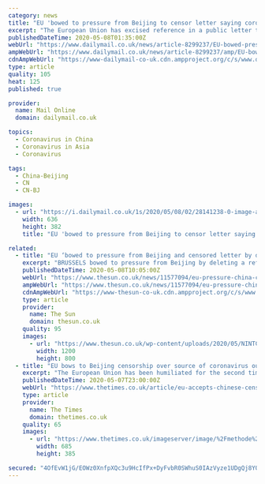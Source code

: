 ```yaml
---
category: news
title: "EU 'bowed to pressure from Beijing to censor letter saying coronavirus originated in China'"
excerpt: "The European Union has excised reference in a public letter that the coronavirus pandemic originated in China, after receiving pressure to do so from the Chinese foreign ministry."
publishedDateTime: 2020-05-08T01:35:00Z
webUrl: "https://www.dailymail.co.uk/news/article-8299237/EU-bowed-pressure-Beijing-censor-letter-saying-coronavirus-originated-China.html"
ampWebUrl: "https://www.dailymail.co.uk/news/article-8299237/amp/EU-bowed-pressure-Beijing-censor-letter-saying-coronavirus-originated-China.html"
cdnAmpWebUrl: "https://www-dailymail-co-uk.cdn.ampproject.org/c/s/www.dailymail.co.uk/news/article-8299237/amp/EU-bowed-pressure-Beijing-censor-letter-saying-coronavirus-originated-China.html"
type: article
quality: 105
heat: 125
published: true

provider:
  name: Mail Online
  domain: dailymail.co.uk

topics:
  - Coronavirus in China
  - Coronavirus in Asia
  - Coronavirus

tags:
  - China-Beijing
  - CN
  - CN-BJ

images:
  - url: "https://i.dailymail.co.uk/1s/2020/05/08/02/28141238-0-image-a-107_1588900606517.jpg"
    width: 636
    height: 382
    title: "EU 'bowed to pressure from Beijing to censor letter saying coronavirus originated in China'"

related:
  - title: "EU ‘bowed to pressure from Beijing and censored letter by deleting reference to coronavirus starting in China’"
    excerpt: "BRUSSELS bowed to pressure from Beijing by deleting a reference to the fact the deadly pandemic starting in China from a public letter, it’s been reported. The EU agreed to remove a"
    publishedDateTime: 2020-05-08T10:05:00Z
    webUrl: "https://www.thesun.co.uk/news/11577094/eu-pressure-china-censored-letter-coronavirus/"
    ampWebUrl: "https://www.thesun.co.uk/news/11577094/eu-pressure-china-censored-letter-coronavirus/amp/"
    cdnAmpWebUrl: "https://www-thesun-co-uk.cdn.ampproject.org/c/s/www.thesun.co.uk/news/11577094/eu-pressure-china-censored-letter-coronavirus/amp/"
    type: article
    provider:
      name: The Sun
      domain: thesun.co.uk
    quality: 95
    images:
      - url: "https://www.thesun.co.uk/wp-content/uploads/2020/05/NINTCHDBPICT000581312504.jpg?strip=all&quality=100&w=1200&h=800&crop=1"
        width: 1200
        height: 800
  - title: "EU bows to Beijing censorship over source of coronavirus outbreak"
    excerpt: "The European Union has been humiliated for the second time in two weeks after accepting Chinese censorship of a letter mentioning that the coronavirus outbreak originated in China.EU ambassadors had"
    publishedDateTime: 2020-05-07T23:00:00Z
    webUrl: "https://www.thetimes.co.uk/article/eu-accepts-chinese-censorship-of-joint-public-letter-89wlj9r83"
    type: article
    provider:
      name: The Times
      domain: thetimes.co.uk
    quality: 65
    images:
      - url: "https://www.thetimes.co.uk/imageserver/image/%2Fmethode%2Ftimes%2Fprod%2Fweb%2Fbin%2Ff1591704-9095-11ea-a1ff-1dde97c98818.jpg?crop=3428%2C1928%2C144%2C286&resize=685"
        width: 685
        height: 385

secured: "4OfEvW1jG/EOWz0XnfpXQc3u9HcIfPx+DyFvbR0SWhuS0IAzVyze1UDgQj8YQE8qutxN/JT63ihymknTonty9nU+auRwnxAISii8j6lmK5teNXW6tCdNPQsQlDaZPI/Mgmnyg02I+uf3gZ5tChG2xX11U6TqrcixZpBI/bwSyuuywpb98raCc4vYTqIWEqPISGyJ6nRpXtXGEknPIBOAEZoiNROPU4K+25cI1T1pSNJu2n+a+bt/Wn4h5HvDTIBd7EUnL7oihhQeqohdvi39boQh7lhzPf5AqaxJFXZkt1Dwu6nfiFaHo+O2bAaFMo18;e+ekr5j06362ffbcDmeSVg=="
---
```


